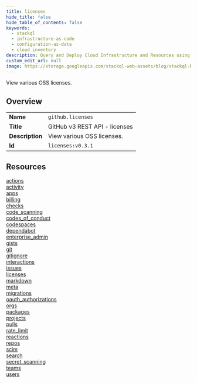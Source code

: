 ```yaml
---
title: licenses
hide_title: false
hide_table_of_contents: false
keywords:
  - stackql
  - infrastructure-as-code
  - configuration-as-data
  - cloud inventory
description: Query and Deploy Cloud Infrastructure and Resources using SQL
custom_edit_url: null
image: https://storage.googleapis.com/stackql-web-assets/blog/stackql-blog-post-featured-image.png
---
```

View various OSS licenses.  
    

## Overview
<table><tbody>
<tr><td><b>Name</b></td><td><code>github.licenses</code></td></tr>
<tr><td><b>Title</b></td><td>GitHub v3 REST API - licenses</td></tr>
<tr><td><b>Description</b></td><td>View various OSS licenses.</td></tr>
<tr><td><b>Id</b></td><td><code>licenses:v0.3.1</code></td></tr>
</tbody></table>

## Resources
<div class="row">
<div class="providerDocColumn">
<a href="/docs/providers/github/licenses/actions/index.md">actions</a><br />
<a href="/docs/providers/github/licenses/activity/index.md">activity</a><br />
<a href="/docs/providers/github/licenses/apps/index.md">apps</a><br />
<a href="/docs/providers/github/licenses/billing/index.md">billing</a><br />
<a href="/docs/providers/github/licenses/checks/index.md">checks</a><br />
<a href="/docs/providers/github/licenses/code_scanning/index.md">code_scanning</a><br />
<a href="/docs/providers/github/licenses/codes_of_conduct/index.md">codes_of_conduct</a><br />
<a href="/docs/providers/github/licenses/codespaces/index.md">codespaces</a><br />
<a href="/docs/providers/github/licenses/dependabot/index.md">dependabot</a><br />
<a href="/docs/providers/github/licenses/enterprise_admin/index.md">enterprise_admin</a><br />
<a href="/docs/providers/github/licenses/gists/index.md">gists</a><br />
<a href="/docs/providers/github/licenses/git/index.md">git</a><br />
<a href="/docs/providers/github/licenses/gitignore/index.md">gitignore</a><br />
<a href="/docs/providers/github/licenses/interactions/index.md">interactions</a><br />
<a href="/docs/providers/github/licenses/issues/index.md">issues</a><br />
<a href="/docs/providers/github/licenses/licenses/index.md">licenses</a><br />
</div>
<div class="providerDocColumn">
<a href="/docs/providers/github/licenses/markdown/index.md">markdown</a><br />
<a href="/docs/providers/github/licenses/meta/index.md">meta</a><br />
<a href="/docs/providers/github/licenses/migrations/index.md">migrations</a><br />
<a href="/docs/providers/github/licenses/oauth_authorizations/index.md">oauth_authorizations</a><br />
<a href="/docs/providers/github/licenses/orgs/index.md">orgs</a><br />
<a href="/docs/providers/github/licenses/packages/index.md">packages</a><br />
<a href="/docs/providers/github/licenses/projects/index.md">projects</a><br />
<a href="/docs/providers/github/licenses/pulls/index.md">pulls</a><br />
<a href="/docs/providers/github/licenses/rate_limit/index.md">rate_limit</a><br />
<a href="/docs/providers/github/licenses/reactions/index.md">reactions</a><br />
<a href="/docs/providers/github/licenses/repos/index.md">repos</a><br />
<a href="/docs/providers/github/licenses/scim/index.md">scim</a><br />
<a href="/docs/providers/github/licenses/search/index.md">search</a><br />
<a href="/docs/providers/github/licenses/secret_scanning/index.md">secret_scanning</a><br />
<a href="/docs/providers/github/licenses/teams/index.md">teams</a><br />
<a href="/docs/providers/github/licenses/users/index.md">users</a><br />
</div>
</div>
